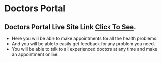 # Doctors Portal

## Doctors Portal Live Site Link [Click To See](https://doctors-portal-merns.web.app/).


- Here you will be able to make appointments for all the health problems.
- And you will be able to easily get feedback for any problem you need.
- You will be able to talk to all experienced doctors at any time and make an appointment online.